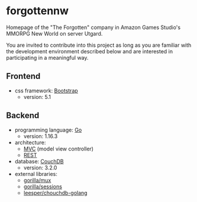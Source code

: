 # forgottennw

Homepage of the "The Forgotten" company in Amazon Games Studio's MMORPG New World on server Utgard.

You are invited to contribute into this project as long as you are familiar with the development environment described below and are interested in participating in a meaningful way. 
## Frontend
- css framework: [Bootstrap](https://getbootstrap.com/docs/5.1/getting-started/introduction/)
    - version: 5.1
## Backend
- programming language: [Go](https://go.dev/)
    - version: 1.16.3
- architecture: 
    - [MVC](https://en.wikipedia.org/wiki/Model%E2%80%93view%E2%80%93controller) (model view controller)
    - [REST](https://en.wikipedia.org/wiki/Representational_state_transfer)
- database: [CouchDB](http://couchdb.apache.org/)
    - version: 3.2.0
- external libraries:
    - [gorilla/mux](https://github.com/gorilla/mux)
    - [gorilla/sessions](https://github.com/gorilla/sessions)
    - [leesper/chouchdb-golang](https://github.com/leesper/couchdb-golang)
